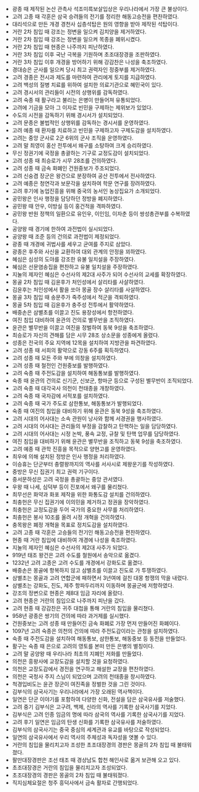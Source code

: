 - 광종 때 제작된 논산 관촉사 석조미륵보살입상은 우리나라에서 가장 큰 불상이다.
- 고려 고종 때 각훈은 삼국 승려들의 전기를 정리한 해동고승전을 편찬하였다.
- 대리석으로 만든 개경 경천사 십층석탑은 원의 영향을 받아 제작된 석탑이다.
- 거란 2차 침입 때 강조는 정변을 일으켜 김치양을 제거하였다.
- 거란 2차 침입 때 강조는 정변을 일으켜 목종을 폐위시켰다.
- 거란 2차 침입 때 현종은 나주까지 피난하였다.
- 거란 3차 침입 이후 국난 극복을 기원하며 초조대장경을 조판하였다.
- 거란 3차 침입 이후 개경을 방어하기 위해 강감찬은 나성을 축조하였다.
- 경대승은 군사를 일으켜 당시 최고 권력자인 정중부를 제거하였다.
- 고려 경종은 전시과 제도를 마련하여 관리에게 토지를 지급하였다.
- 고려 백성의 질병 치료를 위하여 설치한 의료기관으로 혜민국이 있다.
- 고려 경시서의 관리들이 시전의 상행위를 감독하였다.
- 고려 숙종 때 활구라고 불리는 은병이 만들어져 유통되었다.
- 고려에 기금을 모아 그 이자로 빈민을 구제하는 제위보가 있었다.
- 수도의 시전을 감독하기 위해 경시서가 설치되었다.
- 고려 문종은 불법적인 상행위를 감독하는 경시서를 운영하였다.
- 고려 예종 때 환자를 치료하고 빈민을 구제하고자 구제도감을 설치하였다.
- 고려는 중앙 군사로 2군 6위의 군사 조직을 운영하였다.
- 고려 말 최영이 홍산 전투에서 왜구를 소탕하여 크게 승리하였다.
- 무신 정권기에 국정을 총괄하는 기구로 교정도감이 설치되었다.
- 고려 성종 때 최승로가 시무 28조를 건의하였다.
- 고려 성종 때 금속 화폐인 건원중보가 주조되었다.
- 고려 신숭겸 장군은 왕건으로 분장하여 공산 전투에서 전사하였다.
- 고려 예종은 청연각과 보문각을 설치하여 학문 연구를 장려하였다.
- 고려 후기에 농업진흥을 위해 중국의 농서인 농상집요가 소개되었다.
- 공민왕은 인사 행정을 담당하던 정방을 폐지하였다.
- 공민왕 때 안우, 이방실 등이 홍건적을 격파하였다.
- 공민왕 반원 정책의 일환으로 유인우, 이인임, 이자춘 등이 쌍성총관부를 수복하였다.
- 공양왕 때 경기에 한하여 과전법이 실시되었다.
- 공양왕 때 조준 등의 건의로 과전법이 제정되었다.
- 광종 때 개경에 귀법사를 세우고 균여를 주지로 삼았다.
- 광종은 후주와 사신을 교환하여 대외 관계의 안정을 꾀하였다.
- 혜심은 심성의 도야를 강조한 유불 일치설을 주장하였다.
- 혜심은 선문염송집을 편찬하고 유불 일치설을 주장하였다.
- 지눌의 제자인 혜심은 수선사의 제2대 사주가 되어 수선사의 교세를 확장하였다.
- 몽골 2차 침입 때 김윤후가 처인성에서 살리타를 사살하였다.
- 김윤후는 처인성에서 활을 쏘아 몽골 장수 살리타를 사살하였다.
- 몽골 3차 침입 때 송문주가 죽주성에서 적군을 격퇴하였다.
- 몽골 5차 침입 때 김윤후가 충주성 전투에서 활약하였다.
- 배중손은 삼별초를 이끌고 진도 용장성에서 항전하였다.
- 여진 침입 대비하여 윤관의 건의로 별무반을 조직하였다.
- 윤관은 별무반을 이끌고 여진을 정벌하여 동북 9성을 축조하였다.
- 최승로가 자신의 견해를 담은 시무 28조 상소문을 성종에게 올렸다.
- 성종은 전국의 주요 지역에 12목을 설치하여 지방관을 파견하였다.
- 고려 성종 때 서희의 활약으로 강동 6주를 획득하였다.
- 고려 성종 때 모든 주와 부에 의창을 설치하였다.
- 고려 성종 때 철전인 건원중보를 발행하였다.
- 고려 숙종 때 주전도감을 설치하여 해동통보를 발행하였다.
- 숙종 때 윤관의 건의로 신기군, 신보군, 항마군 등으로 구성된 별무반이 조직되었다.
- 고려 숙종 때 대각국사 의천이 천태종을 개창하였다.
- 고려 숙종 때 국자감에 서적포를 설치하였다.
- 고려 숙종 때 국가 주도로 삼한통보, 해동통보가 발행되었다.
- 숙종 때 여진의 침입을 대비하기 위해 윤관은 동북 9성을 축조하였다.
- 고려 시대의 어사대는 소속 관원이 낭사와 함께 서경권을 행사하였다.
- 고려 시대의 어사대는 관리들의 부정을 감찰하고 탄핵하는 일을 담당하였다.
- 고려 시대의 어사대는 시정 논박, 풍속 교정, 규찰 및 탄핵 업무를 담당하였다.
- 여진 침입을 대비하기 위해 윤관은 별무반을 조직하고 동북 9성을 축조하였다.
- 고려 예종 때 관학 진흥을 목적으로 양현고를 운영하였다.
- 최우에 의해 설치된 정방은 인사 행정을 처리하였다.
- 이승휴는 단군부터 충렬왕까지의 역사를 서사시로 제왕운기를 작성하였다.
- 중방은 무신 집권기 최고 권력 기구이다.
- 중서문하성은 고려 국정을 총괄하는 중앙 관서였다.
- 우왕 때 나세, 심덕부 등이 진포에서 왜구를 물리쳤다.
- 최무선은 화약과 화포 제작을 위한 화통도감 설치를 건의하였다.
- 최충헌은 무신 집권기에 이의민을 제거하고 정권을 장악하였다.
- 최충헌은 교정도감을 두어 국가의 중요한 사무를 처리하였다.
- 최충헌은 봉사 10조를 올려 시정 개혁을 건의하였다.
- 충목왕은 폐정 개혁을 목표로 정치도감을 설치하였다.
- 고려 고종 때 각훈은 고승들의 전기인 해동고승전을 편찬하였다.
- 현종 때 거란 침입에 대비하여 개경에 나성을 축조하였다.
- 지눌의 제자인 혜심은 수선사의 제2대 사주가 되었다.
- 919년 태조 왕건은 고려 수도를 철원에서 송악으로 옮겼다.
- 1232년 고려 고종은 고려 수도를 개경에서 강화도로 옮겼다.
- 배중손은 몽골에 항복하지 않고 삼별초를 이끌고 진도로 가 투쟁하였다.
- 삼별초는 몽골과 고려 연합군에 패하면서 3년여에 걸친 대몽 항쟁의 막을 내렸다.
- 삼별초는 강화도, 진도, 제주 항파두리까지 이동하며 몽골군에 저항하였다.
- 강조의 정변으로 현종은 제8대 임금 자리에 올랐다.
- 고려 현종은 거란의 침입으로 나주까지 피난을 갔다.
- 고려 현종 때 강감찬은 귀주 대첩을 통해 거란의 침입을 물리쳤다.
- 958년 광종은 쌍기의 건의에 따라 과거제를 실시했다.
- 건원중보는 고려 성종 때 만들어진 금속 화폐로 가장 먼저 만들어진 화폐이다.
- 1097년 고려 숙종은 의천의 건의에 따라 주전도감이라는 관청을 설치하였다.
- 숙종 때 주전도감을 설치하여 해동통보, 삼한통보, 해동중보 등 동전을 만들었다.
- 활구는 숙종 때 은으로 고려의 영토를 본떠 만든 은병의 별칭이다.
- 고려 말 공양왕 때 우리나라 최초의 지폐인 저화를 만들었다.
- 의천은 흥왕사에 교장도감을 설치할 것을 요청하였다.
- 의천은 교장도감에서 경전을 연구하고 해설한 교장을 편찬하였다.
- 의천은 국청사 주지 스님이 되었으며 고려의 천태종을 창시하였다.
- 척경입비도는 윤관 장군이 여진족을 정벌한 것을 그린 것이다.
- 김부식의 삼국사기는 우리나라에서 가장 오래된 역사책이다.
- 일연은 단군 이야기를 포함하여 다양한 신화, 전설을 담은 삼국유사를 저술했다.
- 고려 중기 김부식은 고구려, 백제, 신라의 역사를 기록한 삼국사기를 지었다.
- 김부식은 고려 인종 임금의 명에 따라 삼국의 역사를 기록한 삼국사기를 지었다.
- 고려 후기 일연은 임금의 탄생 신화를 기록한 삼국유사를 저술하였다.
- 김부식의 삼국사기는 중국 중심의 세계관과 유교를 바탕으로 작성되었다.
- 일연의 삼국유사에서 우리 역사의 주체성과 독자성을 엿볼 수 있다.
- 거란의 침입을 물리치고자 조성한 초조대장경의 경판은 몽골의 2차 침입 때 불태워졌다.
- 팔만대장경판은 조선 태조 때 경상남도 합천 해인사로 옮겨 보관해 오고 있다.
- 초조대장경은 거란의 침입을 물리치고자 조성되었다.
- 초조대장경의 경판은 몽골의 2차 침입 때 불태워졌다.
- 직지심체요절은 청주 흥덕사에서 금속 활자로 간행되었다.